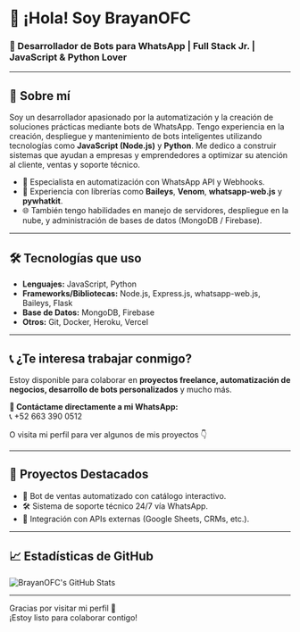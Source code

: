 # 👋 ¡Hola! Soy BrayanOFC

### 🧠 Desarrollador de Bots para WhatsApp | Full Stack Jr. | JavaScript & Python Lover

---

## 🚀 Sobre mí

Soy un desarrollador apasionado por la automatización y la creación de soluciones prácticas mediante bots de WhatsApp. Tengo experiencia en la creación, despliegue y mantenimiento de bots inteligentes utilizando tecnologías como **JavaScript (Node.js)** y **Python**. Me dedico a construir sistemas que ayudan a empresas y emprendedores a optimizar su atención al cliente, ventas y soporte técnico.

- 🔧 Especialista en automatización con WhatsApp API y Webhooks.
- 💬 Experiencia con librerías como **Baileys**, **Venom**, **whatsapp-web.js** y **pywhatkit**.
- 🌐 También tengo habilidades en manejo de servidores, despliegue en la nube, y administración de bases de datos (MongoDB / Firebase).

---

## 🛠️ Tecnologías que uso

- **Lenguajes:** JavaScript, Python
- **Frameworks/Bibliotecas:** Node.js, Express.js, whatsapp-web.js, Baileys, Flask
- **Base de Datos:** MongoDB, Firebase
- **Otros:** Git, Docker, Heroku, Vercel

---

## 📞 ¿Te interesa trabajar conmigo?

Estoy disponible para colaborar en **proyectos freelance, automatización de negocios, desarrollo de bots personalizados** y mucho más.

**📲 Contáctame directamente a mi WhatsApp:**  
📞 +52 663 390 0512

O visita mi perfil para ver algunos de mis proyectos 👇

---

## 📂 Proyectos Destacados

- 🤖 Bot de ventas automatizado con catálogo interactivo.
- 🛠️ Sistema de soporte técnico 24/7 vía WhatsApp.
- 🔄 Integración con APIs externas (Google Sheets, CRMs, etc.).

---

## 📈 Estadísticas de GitHub

![BrayanOFC's GitHub Stats](https://github-readme-stats.vercel.app/api?username=BrayanOFC&show_icons=true&theme=radical)

---

Gracias por visitar mi perfil 🚀  
¡Estoy listo para colaborar contigo!
